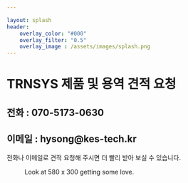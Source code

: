 ```yaml
---

layout: splash
header:
	overlay_color: "#000"
	overlay_filter: "0.5"
	overlay_image : /assets/images/splash.png
---
```


<h1>TRNSYS 제품 및 용역 견적 요청</h1>
<h2>전화 : 070-5173-0630</h2>
<h2>이메일 : hysong@kes-tech.kr</h2>

전화나 이메일로 견적 요청해 주시면 더 빨리 받아 보실 수 있습니다. 

<figure claass="align-center">
	<img src="{{ site.url }}/assets/images/main.jpg" alt="">
	<figcaption>Look at 580 x 300 getting some love.</figcaption>
</figure>

